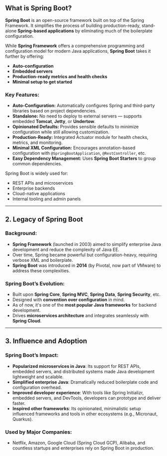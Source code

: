## **What is Spring Boot?**

**Spring Boot** is an open-source framework built on top of the Spring Framework. It simplifies the process of building production-ready, stand-alone **Spring-based applications** by eliminating much of the boilerplate configuration.

While **Spring Framework** offers a comprehensive programming and configuration model for modern Java applications, **Spring Boot** takes it further by offering:

* **Auto-configuration**
* **Embedded servers**
* **Production-ready metrics and health checks**
* **Minimal setup to get started**

### **Key Features:**

* **Auto-Configuration:** Automatically configures Spring and third-party libraries based on project dependencies.
* **Standalone:** No need to deploy to external servers — supports embedded **Tomcat**, **Jetty**, or **Undertow**.
* **Opinionated Defaults:** Provides sensible defaults to minimize configuration while still allowing customization.
* **Production-Ready:** Integrated Actuator module for health checks, metrics, and monitoring.
* **Minimal XML Configuration:** Encourages annotation-based configuration with `@SpringBootApplication`, `@RestController`, etc.
* **Easy Dependency Management:** Uses **Spring Boot Starters** to group common dependencies.

Spring Boot is widely used for:

* REST APIs and microservices
* Enterprise backends
* Cloud-native applications
* Internal tooling and admin panels

---

## **2. Legacy of Spring Boot**

### **Background:**

* **Spring Framework** (launched in 2003) aimed to simplify enterprise Java development and reduce the complexity of Java EE.
* Over time, Spring became powerful but configuration-heavy, requiring verbose XML and boilerplate.
* **Spring Boot** was introduced in **2014** (by Pivotal, now part of VMware) to address these complexities.

### **Spring Boot’s Evolution:**

* Built upon **Spring Core**, **Spring MVC**, **Spring Data**, **Spring Security**, etc.
* Designed with **convention over configuration** in mind.
* As of now, it's one of the **most popular Java frameworks** for backend development.
* Drives **microservices architecture** and integrates seamlessly with **Spring Cloud**.

---

## **3. Influence and Adoption**

### **Spring Boot’s Impact:**

* **Popularized microservices in Java**: Its support for REST APIs, embedded servers, and distributed systems made Java development lightweight and scalable.
* **Simplified enterprise Java**: Dramatically reduced boilerplate code and configuration overhead.
* **Improved developer experience**: With tools like Spring Initializr, embedded servers, and DevTools, developers can prototype and deliver faster.
* **Inspired other frameworks**: Its opinionated, minimalistic setup influenced frameworks and tools in other ecosystems (e.g., Micronaut, Quarkus).

### **Used by Major Companies:**

* Netflix, Amazon, Google Cloud (Spring Cloud GCP), Alibaba, and countless startups and enterprises rely on Spring Boot in production.

